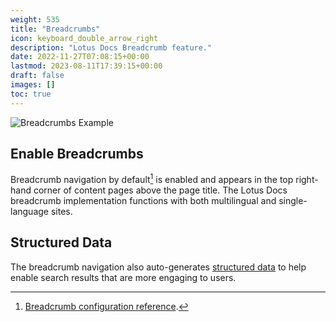```yaml
---
weight: 535
title: "Breadcrumbs"
icon: keyboard_double_arrow_right
description: "Lotus Docs Breadcrumb feature."
date: 2022-11-27T07:08:15+00:00
lastmod: 2023-08-11T17:39:15+00:00
draft: false
images: []
toc: true
---
```


![Breadcrumbs Example](https://res.cloudinary.com/lotuslabs/image/upload/v1691774615/Lotus%20Docs/images/breadcrumbs_gf71ht.svg)

## Enable Breadcrumbs

Breadcrumb navigation by default[^1] is enabled and appears in the top right-hand corner of content pages above the page title. The Lotus Docs breadcrumb implementation functions with both multilingual and single-language sites.

## Structured Data

The breadcrumb navigation also auto-generates [structured data](https://developers.google.com/search/docs/appearance/structured-data/intro-structured-data) to help enable search results that are more engaging to users.

[^1]: [Breadcrumb configuration reference](../../../reference/configuration/#ui-options).